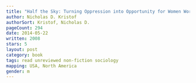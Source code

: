 ```yaml
---
title: "Half the Sky: Turning Oppression into Opportunity for Women Worldwide"
author: Nicholas D. Kristof
authorSort: Kristof, Nicholas D.
pageCount: 294
date: 2014-05-22
written: 2008
stars: 5
layout: post
category: book
tags: read unreviewed non-fiction sociology
mapping: USA, North America
gender: m
---
```


